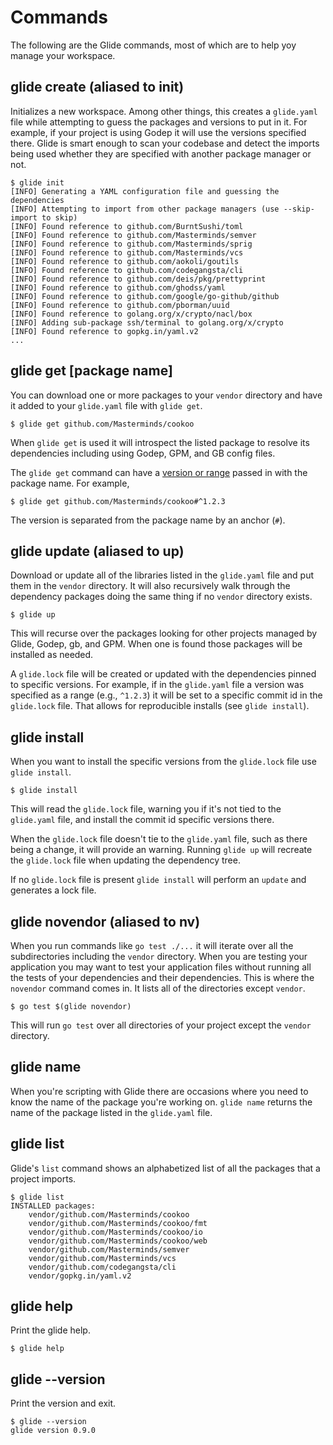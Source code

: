 # Commands

The following are the Glide commands, most of which are to help yoy manage your workspace.

## glide create (aliased to init)

Initializes a new workspace. Among other things, this creates a `glide.yaml` file while attempting to guess the packages and versions to put in it. For example, if your project is using Godep it will use the versions specified there. Glide is smart enough to scan your codebase and detect the imports being used whether they are specified with another package manager or not.

    $ glide init
    [INFO] Generating a YAML configuration file and guessing the dependencies
    [INFO] Attempting to import from other package managers (use --skip-import to skip)
    [INFO] Found reference to github.com/BurntSushi/toml
    [INFO] Found reference to github.com/Masterminds/semver
    [INFO] Found reference to github.com/Masterminds/sprig
    [INFO] Found reference to github.com/Masterminds/vcs
    [INFO] Found reference to github.com/aokoli/goutils
    [INFO] Found reference to github.com/codegangsta/cli
    [INFO] Found reference to github.com/deis/pkg/prettyprint
    [INFO] Found reference to github.com/ghodss/yaml
    [INFO] Found reference to github.com/google/go-github/github
    [INFO] Found reference to github.com/pborman/uuid
    [INFO] Found reference to golang.org/x/crypto/nacl/box
    [INFO] Adding sub-package ssh/terminal to golang.org/x/crypto
    [INFO] Found reference to gopkg.in/yaml.v2
    ...

## glide get [package name]

You can download one or more packages to your `vendor` directory and have it added to your
`glide.yaml` file with `glide get`.

    $ glide get github.com/Masterminds/cookoo

When `glide get` is used it will introspect the listed package to resolve its dependencies including using Godep, GPM, and GB config files.

The `glide get` command can have a [version or range](versions.md) passed in with the package name. For example,

    $ glide get github.com/Masterminds/cookoo#^1.2.3

The version is separated from the package name by an anchor (`#`).

## glide update (aliased to up)

Download or update all of the libraries listed in the `glide.yaml` file and put them in the `vendor` directory. It will also recursively walk through the dependency packages doing the same thing if no `vendor` directory exists.

    $ glide up

This will recurse over the packages looking for other projects managed by Glide, Godep, gb, and GPM. When one is found those packages will be installed as needed.

A `glide.lock` file will be created or updated with the dependencies pinned to specific versions. For example, if in the `glide.yaml` file a version was specified as a range (e.g., `^1.2.3`) it will be set to a specific commit id in the `glide.lock` file. That allows for reproducible installs (see `glide install`).

## glide install

When you want to install the specific versions from the `glide.lock` file use `glide install`.

    $ glide install

This will read the `glide.lock` file, warning you if it's not tied to the `glide.yaml` file, and install the commit id specific versions there.

When the `glide.lock` file doesn't tie to the `glide.yaml` file, such as there being a change, it will provide an warning. Running `glide up` will recreate the `glide.lock` file when updating the dependency tree.

If no `glide.lock` file is present `glide install` will perform an `update` and generates a lock file.

## glide novendor (aliased to nv)

When you run commands like `go test ./...` it will iterate over all the subdirectories including the `vendor` directory. When you are testing your application you may want to test your application files without running all the tests of your dependencies and their dependencies. This is where the `novendor` command comes in. It lists all of the directories except `vendor`.

    $ go test $(glide novendor)

This will run `go test` over all directories of your project except the `vendor` directory.

## glide name

When you're scripting with Glide there are occasions where you need to know the name of the package you're working on. `glide name` returns the name of the package listed in the `glide.yaml` file.

## glide list

Glide's `list` command shows an alphabetized list of all the packages that a project imports.

```
$ glide list
INSTALLED packages:
	vendor/github.com/Masterminds/cookoo
	vendor/github.com/Masterminds/cookoo/fmt
	vendor/github.com/Masterminds/cookoo/io
	vendor/github.com/Masterminds/cookoo/web
	vendor/github.com/Masterminds/semver
	vendor/github.com/Masterminds/vcs
	vendor/github.com/codegangsta/cli
	vendor/gopkg.in/yaml.v2
```

## glide help

Print the glide help.

```
$ glide help
```

## glide --version

Print the version and exit.

```
$ glide --version
glide version 0.9.0
```
